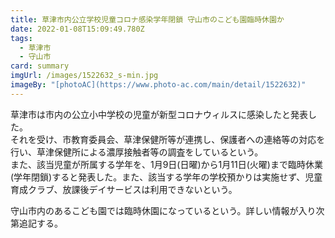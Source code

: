 ```yaml
---
title: 草津市内公立学校児童コロナ感染学年閉鎖 守山市のこども園臨時休園か
date: 2022-01-08T15:09:49.780Z
tags:
  - 草津市
  - 守山市
card: summary
imgUrl: /images/1522632_s-min.jpg
imageBy: "[photoAC](https://www.photo-ac.com/main/detail/1522632)"
---
```

草津市は市内の公立小中学校の児童が新型コロナウィルスに感染したと発表した。  
それを受け、市教育委員会、草津保健所等が連携し、保護者への連絡等の対応を行い、草津保健所による濃厚接触者等の調査をしているという。  
また、該当児童が所属する学年を、1月9日(日曜)から1月11日(火曜)まで臨時休業(学年閉鎖)すると発表した。また、該当する学年の学校預かりは実施せず、児童育成クラブ、放課後デイサービスは利用できないという。

守山市内のあるこども園では臨時休園になっているという。詳しい情報が入り次第追記する。